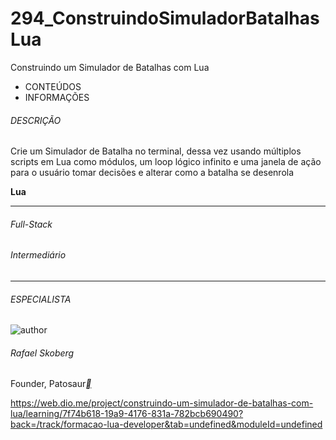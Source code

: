 # 294_ConstruindoSimuladorBatalhasLua


Construindo um Simulador de Batalhas com Lua



- CONTEÚDOS
- INFORMAÇÕES

###### DESCRIÇÃO

Crie um Simulador de Batalha no terminal, dessa vez usando múltiplos scripts em Lua como módulos, um loop lógico infinito e uma janela de ação para o usuário tomar decisões e alterar como a batalha se desenrola

**Lua**

------

###### Full-Stack

###### Intermediário

------

###### ESPECIALISTA

![author](https://hermes.dio.me/users/author/photos/acccac5a-58ce-483b-a0df-d9a3b06b28e7.jpeg)

###### Rafael Skoberg

Founder, Patosaur[**](https://www.linkedin.com/in/rafaskoberg/)



https://web.dio.me/project/construindo-um-simulador-de-batalhas-com-lua/learning/7f74b618-19a9-4176-831a-782bcb690490?back=/track/formacao-lua-developer&tab=undefined&moduleId=undefined




